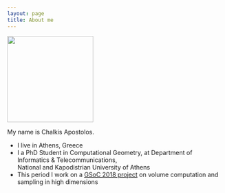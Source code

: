 ```yaml
---
layout: page
title: About me
---
```

<img src="https://github.com/TolisChal/TolisChal.github.io/blob/master/img/mypic.jpg?raw=true" width="200" height="200" />  

  
My name is Chalkis Apostolos.

- I live in Athens, Greece  
- I a PhD Student in Computational Geometry, at Department of Informatics & Telecommunications,  
National and Kapodistrian University of Athens  
- This period I work on a [GSoC 2018 project](https://tolischal.github.io/GSoC2018/) on volume computation and sampling in high dimensions
